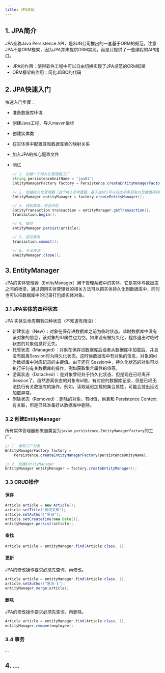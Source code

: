 ```yaml
---
title: JPA基础
---
```


## 1. JPA简介

JPA全称Java Persistence API，是SUN公司推出的一套基于ORM的规范。注意JPA不是ORM框架，因为JPA并未提供ORM实现，而是只提供了一些编程的API接口。

- JPA的作用：使得软件工程中可以自由切换实现了JPA规范的ORM框架
- ORM框架的作用：简化JDBC的代码

## 2. JPA快速入门

快速入门步骤：

- 准备数据库环境

- 创建Java工程、导入maven坐标

- 创建实体类

- 在实体类中配置其和数据库表的映射关系

- 加入JPA的核心配置文件

- 测试

    ```java
    // 1. 创建一个持久化管理器工厂
    String persistenceUnitName = "jpa01";
    EntityManagerFactory factory = Persistence.createEntityManagerFactory(persistenceUnityName);
    
    // 2. 创建持久化管理器（这个API非常重要，基于此API可以完成事务获取以及数据库的CRUD操作）
    EntityManager entityManager = factory.createEntityManager();
    
    // 3. 得到事务，并且开启
    EntityTransaction transaction = entityManager.getTransaction();
    transaction.begin();
    
    // 4. 操作
    entityManager.persist(article);
    
    // 5. 提交事务
    transaction.commit();
    
    // 6. 关闭资源
    eneityManager.close();
    ```

## 3. EntityManager

JPA的实体管理器（EntityManager）用于管理系统中的实体，它是实体与数据库之间的桥梁，通过调用实体管理器的相关方法可以把实体持久化到数据库中，同时也可以把数据库中的记录打包成实体对象。

### 3.1 JPA实体的四种状态

JPA 实体生命周期有四种状态（不知道有用没）：

- 新建状态（New）：对象在保存进数据库之前为临时状态。此时数据库中没有该对象的信息，该对象的ID属性也为空。如果没有被持久化，程序退出时临时状态的对象信息将丢失。
- 托管状态（Managed）：对象在保存进数据库后或者从数据库中加载后、并且没有脱离Session时为持久化状态。这时候数据库中有对象的信息，对象的id为数据库中对应记录的主键值。由于还在 Session中，持久化状态的对象可以执行任何有关数据库的操作，例如获取集合属性的值等。
- 游离状态（Datached）：是对象曾经处于持久化状态、但是现在已经离开Session了。虽然游离状态的对象有id值，有对应的数据库记录，但是已经无法执行有关数据库的操作。例如，读取延迟加载的集合属性，可能会抛出延迟加载异常。
- 删除状态（Removed）：删除的对象，有id值，尚且和 Persistence Context 有关联，但是已经准备好从数据库中删除。

### 3.2 创建EntityManager

所有实体管理器都来自类型为`javax.persistence.EntityManagerFactory`的工厂。

```java
// 1. 拿到工厂对象
EntityManagerFactory factory = 
    Persistence.createEntityManagerFactory(persistenceUnityName);

// 2. 创建EntityManager
EntityManager entityManager = factory.createEntityManager();
```

### 3.3 CRUD操作

#### 保存

```java
Article article = new Article();
article.setTitle("测试文章");
article.setAuthor("黑马");
article.setCreateTime(new Date());
entityManager.persist(article);
```

#### 查找

```java
Article article = entityManager.find(Article.class, 1);
```

#### 更新

JPA的修改操作要求必须先查询、再修改。

```java
Article article = entityManager.find(Article.class, 1);
article.setAuthor("黑马-1");
entityManager.merge(article);
```

#### 删除

JPA的修改操作要求必须先查询、再删除。

```java
Article article = entityManager.find(Article.class, 1);
entityManager.remove(employee);
```

### 3.4 事务

...

## 4. ...


